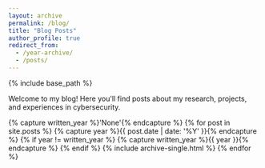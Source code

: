 ```yaml
---
layout: archive
permalink: /blog/
title: "Blog Posts"
author_profile: true
redirect_from:
  - /year-archive/
  - /posts/
---
```


{% include base_path %}

Welcome to my blog! Here you'll find posts about my research, projects, and experiences in cybersecurity.

{% capture written_year %}'None'{% endcapture %}
{% for post in site.posts %}
  {% capture year %}{{ post.date | date: '%Y' }}{% endcapture %}
  {% if year != written_year %}
    <!-- < <h2 id="{{ year | slugify }}" class="archive__subtitle">{{ year }}</h2> -->
    {% capture written_year %}{{ year }}{% endcapture %}
  {% endif %}
  {% include archive-single.html %}
{% endfor %} 